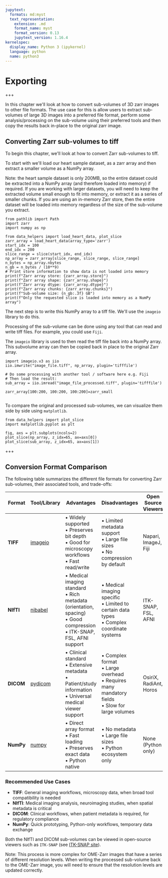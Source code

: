 ```yaml
---
jupytext:
  formats: md:myst
  text_representation:
    extension: .md
    format_name: myst
    format_version: 0.13
    jupytext_version: 1.16.4
kernelspec:
  display_name: Python 3 (ipykernel)
  language: python
  name: python3
---
```


# Exporting

+++

In this chapter we'll look at how to convert sub-volumes of 3D zarr images to other file formats.
The use case for this is allow users to extract sub-volumes of large 3D images into a preferred file format, perform some analysis/processing on the sub-volume using their preferred tools and then copy the results back in-place to the original zarr image.

## Converting Zarr sub-volumes to tiff

To begin this chapter, we'll look at how to convert Zarr sub-volumes to tiff.

To start with we'll load our heart sample dataset, as a zarr array and then extract a smaller volume as a NumPy array.

Note: the heart sample dataset is only 200MB, so the entire dataset could be extracted into a NumPy array (and therefore loaded into memory) if required.
If you are working with larger datasets, you will need to keep the extracted volume small enough to fit into memory, or extract it as a series of smaller chunks.
If you are using an in-memory Zarr store, then the entire dataset will be loaded into memory regardless of the size of the sub-volume you extract.

```{code-cell} ipython3
from pathlib import Path
import zarr
import numpy as np

from data_helpers import load_heart_data, plot_slice
zarr_array = load_heart_data(array_type='zarr')
start_idx = 100
end_idx = 200
slice_range = slice(start_idx, end_idx)
np_array = zarr_array[slice_range, slice_range, slice_range]
n_bytes = np_array.nbytes  
n_gb = n_bytes / (10**9)
# Print store information to show data is not loaded into memory
print(f"Zarr array store: {zarr_array.store}")
print(f"Zarr array shape: {zarr_array.shape}")
print(f"Zarr array dtype: {zarr_array.dtype}")
print(f"Zarr array chunks: {zarr_array.chunks}")
print(f"Sub-volume size: {n_gb:.3f} GB")
print(f"Only the requested slice is loaded into memory as a NumPy array")
```

The next step is to write this NumPy array to a tiff file.
We'll use the `imageio` library to do this.

Processing of the sub-volume can be done using any tool that can read and write tiff files.
For example, you could use `Fiji`.

The `imageio` library is used to then read the tiff file back into a NumPy array.
This subvolume array can then be copied back in place to the original Zarr array.

```{code-cell} ipython3
import imageio.v3 as iio
iio.imwrite("image_file.tiff", np_array, plugin='tifffile')

# Do some processing with another tool / software here e.g. Fiji
# Then load the result:
sub_array = iio.imread("image_file_processed.tiff", plugin='tifffile')

zarr_array[100:200, 100:200, 100:200]=zarr_small


```

To compare the original and processed sub-volumes, we can visualize them side by side using `matplotlib`.

```{code-cell} ipython3
from data_helpers import plot_slice
import matplotlib.pyplot as plt

fig, axs = plt.subplots(ncols=2)
plot_slice(np_array, z_idx=65, ax=axs[0])
plot_slice(sub_array, z_idx=65, ax=axs[1])
```

+++

## Conversion Format Comparison

The following table summarizes the different file formats for converting Zarr sub-volumes, their associated tools, and trade-offs:

| Format | Tool/Library | Advantages | Disadvantages | Open Source Viewers |
|--------|--------------|------------|---------------|---------------------|
| **TIFF** | [imageio](https://imageio.readthedocs.io/) | • Widely supported<br>• Preserves bit depth<br>• Good for microscopy workflows<br>• Fast read/write | • Limited metadata support<br>• Large file sizes<br>• No compression by default | Napari, ImageJ, Fiji |
| **NIfTI** | [nibabel](https://nipy.org/nibabel/) | • Medical imaging standard<br>• Rich metadata (orientation, spacing)<br>• Good compression<br>• ITK-SNAP, FSL, AFNI support | • Medical imaging specific<br>• Limited to certain data types<br>• Complex coordinate systems | ITK-SNAP, FSL, AFNI |
| **DICOM** | [pydicom](https://pydicom.github.io/) | • Clinical standard<br>• Extensive metadata<br>• Patient/study information<br>• Universal medical viewer support | • Complex format<br>• Large overhead<br>• Requires many mandatory fields<br>• Slow for large volumes | OsiriX, RadiAnt, Horos |
| **NumPy** | [numpy](https://numpy.org/) | • Direct array format<br>• Fast loading<br>• Preserves exact data<br>• Python native | • No metadata<br>• Large file sizes<br>• Python ecosystem only | None (Python only) |

### Recommended Use Cases

- **TIFF**: General imaging workflows, microscopy data, when broad tool compatibility is needed
- **NIfTI**: Medical imaging analysis, neuroimaging studies, when spatial metadata is critical
- **DICOM**: Clinical workflows, when patient metadata is required, for regulatory compliance
- **NumPy**: Quick prototyping, Python-only workflows, temporary data exchange



Both the NIfTI and DICOM sub-volumes can be viewed in open-source viewers such as `ITK-SNAP` (see [ITK-SNAP site](https://www.itksnap.org/pmwiki/pmwiki.php)).

Note: This process is more complex for OME-Zarr images that have a series of different resolution levels.
When writing the processed sub-volume back to the OME-Zarr image, you will need to ensure that the resolution levels are updated correctly.
